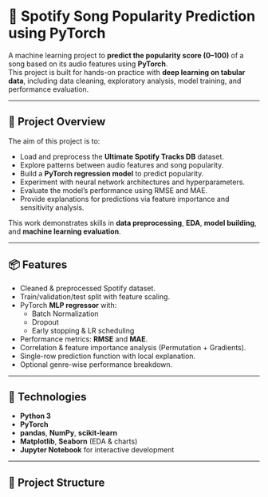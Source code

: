 # 🎵 Spotify Song Popularity Prediction using PyTorch

A machine learning project to **predict the popularity score (0–100)** of a song based on its audio features using **PyTorch**.  
This project is built for hands-on practice with **deep learning on tabular data**, including data cleaning, exploratory analysis, model training, and performance evaluation.

---

## 🚀 Project Overview

The aim of this project is to:

- Load and preprocess the **Ultimate Spotify Tracks DB** dataset.
- Explore patterns between audio features and song popularity.
- Build a **PyTorch regression model** to predict popularity.
- Experiment with neural network architectures and hyperparameters.
- Evaluate the model’s performance using RMSE and MAE.
- Provide explanations for predictions via feature importance and sensitivity analysis.

This work demonstrates skills in **data preprocessing**, **EDA**, **model building**, and **machine learning evaluation**.

---

## 📦 Features

- Cleaned & preprocessed Spotify dataset.
- Train/validation/test split with feature scaling.
- PyTorch **MLP regressor** with:
  - Batch Normalization
  - Dropout
  - Early stopping & LR scheduling
- Performance metrics: **RMSE** and **MAE**.
- Correlation & feature importance analysis (Permutation + Gradients).
- Single-row prediction function with local explanation.
- Optional genre-wise performance breakdown.

---

## 🧠 Technologies

- **Python 3**
- **PyTorch**
- **pandas**, **NumPy**, **scikit-learn**
- **Matplotlib**, **Seaborn** (EDA & charts)
- **Jupyter Notebook** for interactive development

---

## 📂 Project Structure

